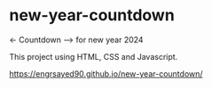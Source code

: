 # new-year-countdown
<- Countdown --> for new year 2024

This project using HTML, CSS and Javascript. 

https://engrsayed90.github.io/new-year-countdown/
